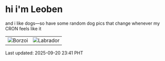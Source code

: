 # hi i'm Leoben

and i like dogs—so have some random dog pics that change whenever my CRON feels like it

|  |  |
|--------|----------|
| ![Borzoi](https://random-dog-vercel.vercel.app/api/random-borzoi?v=1758382883) | ![Labrador](https://random-dog-vercel.vercel.app/api/random-labrador?v=1758382883) |

Last updated: 2025-09-20 23:41 PHT
